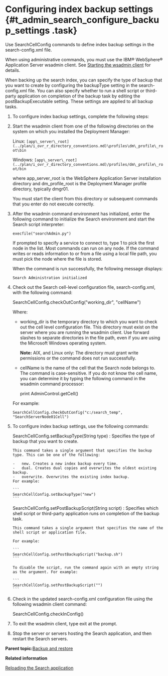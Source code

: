 # Configuring index backup settings {#t_admin_search_configure_backup_settings .task}

Use SearchCellConfig commands to define index backup settings in the search-config.xml file.

When using administrative commands, you must use the IBM® WebSphere® Application Server wsadmin client. See [Starting the wsadmin client](t_admin_wsadmin_starting.md) for details.

When backing up the search index, you can specify the type of backup that you want to create by configuring the backupType setting in the search-config.xml file. You can also specify whether to run a shell script or third-party application on completion of the backup task by editing the postBackupExecutable setting. These settings are applied to all backup tasks.

1.  To configure index backup settings, complete the following steps:
2.  Start the wsadmin client from one of the following directories on the system on which you installed the Deployment Manager:

    Linux: `[app\_server\_root](../plan/i_ovr_r_directory_conventions.md)\profiles\dm\_profile\_root\bin`

    Windows: `[app\_server\_root](../plan/i_ovr_r_directory_conventions.md)/profiles/dm\_profile\_root/bin`

    where app\_server\_root is the WebSphere Application Server installation directory and dm\_profile\_root is the Deployment Manager profile directory, typically dmgr01.

    You must start the client from this directory or subsequent commands that you enter do not execute correctly.

3.  After the wsadmin command environment has initialized, enter the following command to initialize the Search environment and start the Search script interpreter:

    ```
    execfile("searchAdmin.py")
    ```

    If prompted to specify a service to connect to, type 1 to pick the first node in the list. Most commands can run on any node. If the command writes or reads information to or from a file using a local file path, you must pick the node where the file is stored.

    When the command is run successfully, the following message displays:

    ```
    Search Administration initialized
    ```

4.  Check out the Search cell-level configuration file, search-config.xml, with the following command:

    SearchCellConfig.checkOutConfig\("working\_dir", "cellName"\)

    Where:

    -   working\_dir is the temporary directory to which you want to check out the cell level configuration file. This directory must exist on the server where you are running the wsadmin client. Use forward slashes to separate directories in the file path, even if you are using the Microsoft Windows operating system.

        **Note:** AIX, and Linux only: The directory must grant write permissions or the command does not run successfully.

    -   cellName is the name of the cell that the Search node belongs to. The command is case-sensitive. If you do not know the cell name, you can determine it by typing the following command in the wsadmin command processor:

        print AdminControl.getCell\(\)

    For example:

    ```
    SearchCellConfig.checkOutConfig("c:/search_temp", "SearchServerNode01Cell")
    ```

5.  To configure index backup settings, use the following commands:

    SearchCellConfig.setBackupType\(String type\)
    :   Specifies the type of backup that you want to create.

        This command takes a single argument that specifies the backup type. This can be one of the following:

        -   new. Creates a new index backup every time.
        -   dual. Creates dual copies and overwrites the oldest existing backup.
        -   overwrite. Overwrites the existing index backup.
        For example:

        ```
        SearchCellConfig.setBackupType("new")
        ```

    SearchCellConfig.setPostBackupScript\(String script\)
    :   Specifies which shell script or third-party application runs on completion of the backup task.

        This command takes a single argument that specifies the name of the shell script or application file.

        For example:

        ```
        SearchCellConfig.setPostBackupScript("backup.sh")
        ```

        To disable the script, run the command again with an empty string as the argument. For example:

        ```
        SearchCellConfig.setPostBackupScript("")
        ```

6.  Check in the updated search-config.xml configuration file using the following wsadmin client command:

    SearchCellConfig.checkInConfig\(\)

7.  To exit the wsadmin client, type exit at the prompt.

8.  Stop the server or servers hosting the Search application, and then restart the Search servers.


**Parent topic:**[Backup and restore](../admin/c_admin_search_backup_and_restore.md)

**Related information**  


[Reloading the Search application](../admin/t_admin_search_reload_search.md)

